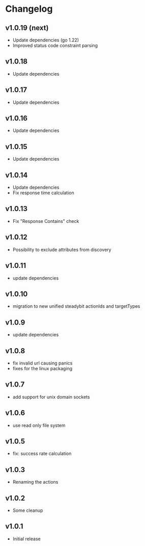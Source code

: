 # Changelog

## v1.0.19 (next)

- Update dependencies (go 1.22)
- Improved status code constraint parsing

## v1.0.18

- Update dependencies

## v1.0.17

- Update dependencies

## v1.0.16

- Update dependencies

## v1.0.15

- Update dependencies

## v1.0.14

- Update dependencies
- Fix response time calculation

## v1.0.13

- Fix "Response Contains" check

## v1.0.12

- Possibility to exclude attributes from discovery

## v1.0.11

- update dependencies

## v1.0.10

- migration to new unified steadybit actionIds and targetTypes

## v1.0.9

- update dependencies

## v1.0.8

 - fix invalid url causing panics
 - fixes for the linux packaging

## v1.0.7

 - add support for unix domain sockets

## v1.0.6

 - use read only file system

## v1.0.5

 - fix: success rate calculation

## v1.0.3

 - Renaming the actions

## v1.0.2

 - Some cleanup

## v1.0.1

 - Initial release
